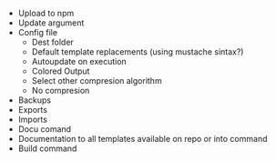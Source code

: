 - Upload to npm
- Update argument
- Config file
  - Dest folder
  - Default template replacements (using mustache sintax?)
  - Autoupdate on execution
  - Colored Output
  - Select other compresion algorithm
  - No compresion
- Backups
- Exports
- Imports
- Docu comand
- Documentation to all templates available on repo or into command
- Build command
